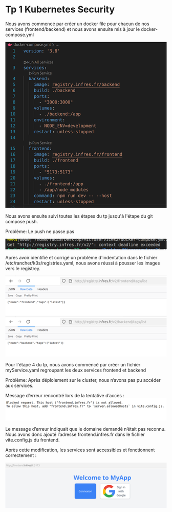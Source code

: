 # Tp 1 Kubernetes Security

Nous avons commencé par créer un docker file pour chacun de nos services (frontend/backend) et nous avons ensuite mis à jour le docker-compose.yml 

![alt text](Screens/docker_compose.png)

Nous avons ensuite suivi toutes les étapes du tp jusqu'à l'étape du git compose push. 

Problème: Le push ne passe pas 

![alt text](Screens/Error-push.png)

Après avoir identifié et corrigé un problème d'indentation dans le fichier /etc/rancher/k3s/registries.yaml, nous avons réussi à pousser les images vers le registrey.

![alt text](Screens/frontend.png)
![alt text](Screens/backend.png)

Pour l'étape 4 du tp, nous avons commencé par créer un fichier myService.yaml regroupant les deux services frontend et backend

Problème: Après déploiement sur le cluster, nous n’avons pas pu accéder aux services. 

Message d’erreur rencontré lors de la tentative d’accès :
![alt text](Screens/Error.png)

Le message d’erreur indiquait que le domaine demandé n’était pas reconnu. Nous avons donc ajouté l’adresse frontend.infres.fr dans le fichier vite.config.js du frontend.

Après cette modification, les services sont accessibles et fonctionnent correctement : 

![alt text](Screens/ServiceOK.png)





